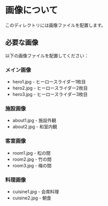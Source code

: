 # 画像について

このディレクトリには画像ファイルを配置します。

## 必要な画像

以下の画像ファイルを配置してください：

### メイン画像
- hero1.jpg - ヒーロースライダー1枚目
- hero2.jpg - ヒーロースライダー2枚目  
- hero3.jpg - ヒーロースライダー3枚目

### 施設画像
- about1.jpg - 施設外観
- about2.jpg - 和室内観

### 客室画像
- room1.jpg - 松の間
- room2.jpg - 竹の間
- room3.jpg - 梅の間

### 料理画像
- cuisine1.jpg - 会席料理
- cuisine2.jpg - 朝食